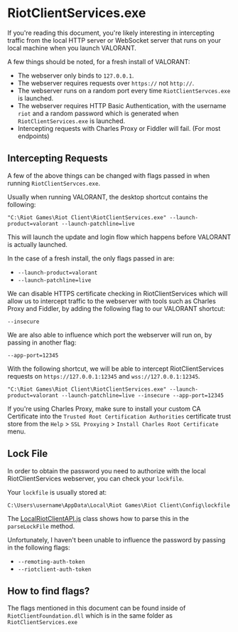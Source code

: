 # RiotClientServices.exe

If you're reading this document, you're likely interesting in intercepting traffic from the local HTTP server or WebSocket server that runs on your local machine when you launch VALORANT.

A few things should be noted, for a fresh install of VALORANT:

- The webserver only binds to `127.0.0.1`.
- The webserver requires requests over `https://` not `http://`.
- The webserver runs on a random port every time `RiotClientServces.exe` is launched.
- The webserver requires HTTP Basic Authentication, with the username `riot` and a random password which is generated when `RiotClientServices.exe` is launched.
- Intercepting requests with Charles Proxy or Fiddler will fail. (For most endpoints)

## Intercepting Requests

A few of the above things can be changed with flags passed in when running `RiotClientServces.exe`.

Usually when running VALORANT, the desktop shortcut contains the following:

```
"C:\Riot Games\Riot Client\RiotClientServices.exe" --launch-product=valorant --launch-patchline=live
```

This will launch the update and login flow which happens before VALORANT is actually launched.

In the case of a fresh install, the only flags passed in are:

- `--launch-product=valorant`
- `--launch-patchline=live`

We can disable HTTPS certificate checking in RiotClientServices which will allow us to intercept traffic to the webserver with tools such as Charles Proxy and Fiddler, by adding the following flag to our VALORANT shortcut:

```
--insecure
```

We are also able to influence which port the webserver will run on, by passing in another flag:

```
--app-port=12345
```

With the following shortcut, we will be able to intercept RiotClientServices requests on `https://127.0.0.1:12345` and `wss://127.0.0.1:12345`.

```
"C:\Riot Games\Riot Client\RiotClientServices.exe" --launch-product=valorant --launch-patchline=live --insecure --app-port=12345
```

If you're using Charles Proxy, make sure to install your custom CA Certificate into the `Trusted Root Certification Authorities` certificate trust store from the `Help` > `SSL Proxying` > `Install Charles Root Certificate` menu.

## Lock File

In order to obtain the password you need to authorize with the local RiotClientServices webserver, you can check your `lockfile`.

Your `lockfile` is usually stored at:

```
C:\Users\username\AppData\Local\Riot Games\Riot Client\Config\lockfile
```

The [LocalRiotClientAPI.js](./src/LocalRiotClientAPI.js) class shows how to parse this in the `parseLockFile` method.

Unfortunately, I haven't been unable to influence the password by passing in the following flags:

- `--remoting-auth-token`
- `--riotclient-auth-token`

## How to find flags?

The flags mentioned in this document can be found inside of `RiotClientFoundation.dll` which is in the same folder as `RiotClientServices.exe`